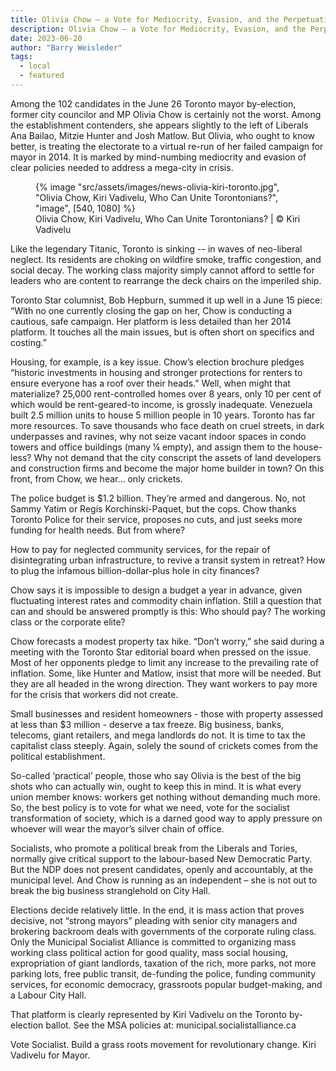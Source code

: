 ```yaml
---
title: Olivia Chow – a Vote for Mediocrity, Evasion, and the Perpetuation of Capitalist Rule
description: Olivia Chow – a Vote for Mediocrity, Evasion, and the Perpetuation of Capitalist Rule
date: 2023-06-20
author: "Barry Weisleder"
tags:
  - local
  - featured
---
```


Among the 102 candidates in the June 26 Toronto mayor by-election, former city councilor and MP Olivia Chow is certainly not the worst. Among the establishment contenders, she appears slightly to the left of Liberals Ana Bailao, Mitzie Hunter and Josh Matlow. But Olivia, who ought to know better, is treating the electorate to a virtual re-run of her failed campaign for mayor in 2014. It is marked by mind-numbing mediocrity and evasion of clear policies needed to address a mega-city in crisis.

<!-- excerpt -->

<figure>
{% image "src/assets/images/news-olivia-kiri-toronto.jpg", "Olivia Chow, Kiri Vadivelu, Who Can Unite Torontonians?", "image", [540, 1080] %}
<figcaption>Olivia Chow, Kiri Vadivelu, Who Can Unite Torontonians? | © Kiri Vadivelu</figcaption>
</figure>

Like the legendary Titanic, Toronto is sinking -- in waves of neo-liberal neglect. Its residents are choking on wildfire smoke, traffic congestion, and social decay. The working class majority simply cannot afford to settle for leaders who are content to rearrange the deck chairs on the imperiled ship.

Toronto Star columnist, Bob Hepburn, summed it up well in a June 15 piece: “With no one currently closing the gap on her, Chow is conducting a cautious, safe campaign. Her platform is less detailed than her 2014 platform. It touches all the main issues, but is often short on specifics and costing.”

Housing, for example, is a key issue. Chow’s election brochure pledges “historic investments in housing and stronger protections for renters to ensure everyone has a roof over their heads.” Well, when might that materialize? 25,000 rent-controlled homes over 8 years, only 10 per cent of which would be rent-geared-to income, is grossly inadequate. Venezuela built 2.5 million units to house 5 million people in 10 years. Toronto has far more resources. To save thousands who face death on cruel streets, in dark underpasses and ravines, why not seize vacant indoor spaces in condo towers and office buildings (many ¼ empty), and assign them to the house-less? Why not demand that the city conscript the assets of land developers and construction firms and become the major home builder in town? On this front, from Chow, we hear… only crickets.

The police budget is $1.2 billion. They’re armed and dangerous. No, not Sammy Yatim or Regis Korchinski-Paquet, but the cops. Chow thanks Toronto Police for their service, proposes no cuts, and just seeks more funding for health needs. But from where?

How to pay for neglected community services, for the repair of disintegrating urban infrastructure, to revive a transit system in retreat? How to plug the infamous billion-dollar-plus hole in city finances?

Chow says it is impossible to design a budget a year in advance, given fluctuating interest rates and commodity chain inflation. Still a question that can and should be answered promptly is this: Who should pay? The working class or the corporate elite?

Chow forecasts a modest property tax hike. “Don’t worry,” she said during a meeting with the Toronto Star editorial board when pressed on the issue. Most of her opponents pledge to limit any increase to the prevailing rate of inflation. Some, like Hunter and Matlow, insist that more will be needed. But they are all headed in the wrong direction. They want workers to pay more for the crisis that workers did not create.

Small businesses and resident homeowners - those with property assessed at less than $3 million - deserve a tax freeze. Big business, banks, telecoms, giant retailers, and mega landlords do not. It is time to tax the capitalist class steeply. Again, solely the sound of crickets comes from the political establishment.

So-called ‘practical’ people, those who say Olivia is the best of the big shots who can actually win, ought to keep this in mind. It is what every union member knows: workers get nothing without demanding much more. So, the best policy is to vote for what we need, vote for the socialist transformation of society, which is a darned good way to apply pressure on whoever will wear the mayor’s silver chain of office.

Socialists, who promote a political break from the Liberals and Tories, normally give critical support to the labour-based New Democratic Party. But the NDP does not present candidates, openly and accountably, at the municipal level. And Chow is running as an independent – she is not out to break the big business stranglehold on City Hall.

Elections decide relatively little. In the end, it is mass action that proves decisive, not “strong mayors” pleading with senior city managers and brokering backroom deals with governments of the corporate ruling class. Only the Municipal Socialist Alliance is committed to organizing mass working class political action for good quality, mass social housing, expropriation of giant landlords, taxation of the rich, more parks, not more parking lots, free public transit, de-funding the police, funding community services, for economic democracy, grassroots popular budget-making, and a Labour City Hall.

That platform is clearly represented by Kiri Vadivelu on the Toronto by-election ballot. See the MSA policies at: municipal.socialistalliance.ca

Vote Socialist. Build a grass roots movement for revolutionary change. Kiri Vadivelu for Mayor.
